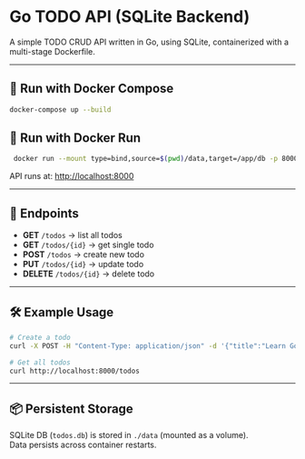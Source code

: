 # Go TODO API (SQLite Backend)

A simple TODO CRUD API written in Go, using SQLite, containerized with a multi-stage Dockerfile.

---

## 🚀 Run with Docker Compose

```bash
docker-compose up --build
```

## 🚀 Run with Docker Run

```bash
 docker run --mount type=bind,source=$(pwd)/data,target=/app/db -p 8000:8000 todo:light
```

API runs at: [http://localhost:8000](http://localhost:8000)

---

## 📌 Endpoints

- **GET** `/todos` → list all todos
- **GET** `/todos/{id}` → get single todo
- **POST** `/todos` → create new todo
- **PUT** `/todos/{id}` → update todo
- **DELETE** `/todos/{id}` → delete todo

---

## 🛠 Example Usage

```bash
# Create a todo
curl -X POST -H "Content-Type: application/json" -d '{"title":"Learn Golang","completed":false}' http://localhost:8000/todos

# Get all todos
curl http://localhost:8000/todos
```

---

## 📦 Persistent Storage

SQLite DB (`todos.db`) is stored in `./data` (mounted as a volume).  
Data persists across container restarts.
